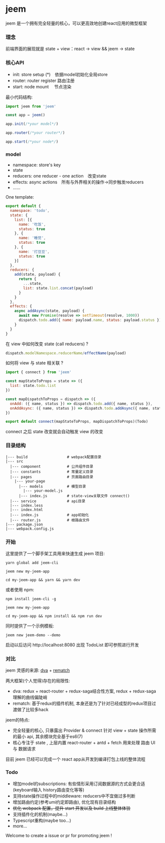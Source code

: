 # jeem
jeem 是一个拥有完全轻量的核心，可以更高效地创建react应用的微型框架

### 理念

前端界面的展现就是 state + view：react -> view &&  jeem -> state

### 核心API

- init: store setup (*)　依据model初始化全局store
- router: router register 路由注册
- start: node mount 　节点渲染

最小代码结构:

```js
import jeem from 'jeem'

const app = jeem()

app.init(/*your model*/)

app.router(/*your router*/)

app.start(/*your node*/)
```

### model

- namespace: store's key  
- state
- reducers: one reducer - one action　改变state
- effects: async actions　所有与外界相关的操作->同步触发reducers
- ......

One template:

```js
export default {
  namespace: 'todo',
  state: {
    list: [{
      name: '吃饭',
      status: true
    }, {
      name: '睡觉',
      status: true
    }, {
      name: '打豆豆',
      status: true
    }]
  },
  reducers: {
    add(state, payload) {
      return {
        ...state,
        list: state.list.concat(payload)
      }
    }
  },
  effects: {
    async addAsync(state, payload) {
      await new Promise(resolve => setTimeout(resolve, 1000))
      dispatch.todo.add({ name: payload.name, status: payload.status })
    }
  }
}
```

在 view 中如何改变 state (call reducers) ?

```js
dispatch.modelNamespace.reducerName/effectName(payload)
```

如何将 view 与 state 相关联 ?

```js
import { connect } from 'jeem'

const mapStateToProps = state => ({
  list: state.todo.list
})

const mapDispatchToProps = dispatch => ({
  onAdd: ({ name, status }) => dispatch.todo.add({ name, status }),
  onAddAsync: ({ name, status }) => dispatch.todo.addAsync({ name, status })
})

export default connect(mapStateToProps, mapDispatchToProps)(Todo)
```

connect 之后 state 改变就会自动触发 view 的改变

### 目录结构

```
|--- build                  # webpack配置目录
|--- src
  |--- component            # 公共组件目录
  |--- constants            # 常量定义目录
  |--- pages                # 页面路由目录
    |--- your-page
      |--- models           # 模型目录
        |--- your-model.js
      |--- index.js         # state-view关联文件 connect()
  |--- service              # api目录
  |--- index.less
  |--- index.html
  |--- index.js             # app初始化
  |--- router.js            # 根路由文件
|--- package.json
|--- webpack.config.js
```

### 开始

这里提供了一个脚手架工具用来快速生成 jeem 项目:

```
yarn global add jeem-cli

jeem new my-jeem-app

cd my-jeem-app && yarn && yarn dev
```
或者使用 npm: 
```
npm install jeem-cli -g

jeem new my-jeem-app

cd my-jeem-app && npm install && npm run dev
```

同时提供了一个示例模板:

```
jeem new jeem-demo --demo
```

启动以后访问 http://localhost:8080 出现 TodoList 即可参照进行开发

### 对比

jeem 灵感的来源: [dva](https://github.com/dvajs/dva) + [rematch](https://github.com/rematch/rematch)

两大框架(个人觉得)存在的局限性:

- dva: redux + react-router + redux-saga结合性方案, redux + redux-saga 理解的曲线偏陡峭
- rematch: 基于redux的插件机制, 本身还是为了针对已经成型的redux项目过渡做了比较多hack

jeem的特点:

- 完全轻量的核心, 只暴露出 Provider & connect 针对 view + state 操作所需的最小 api, 其余模块完全基于es6(7)
- 核心专注于 state , 上层内置 react-router + antd + fetch 用来处理 路由 UI 与 数据请求

目前 jeem 已经可以完成一个 react app从开发到编译打包上线的整体流程

### Todo

- 增加model的subscriptions: 有些情形采用订阅数据源的方式会更合适(keyboard输入 history路由变化等等)
- 支持state操作过程中的middleware: reducers中不宜做过多判断
- 增加路由约定(参考umi约定即路由), 优化现有目录结构
- ~~优化 webpack 配置，提升 start 开发以及 build 上线整体体验~~
- 支持插件化的机制(maybe...)
- Typescript重构(maybe too...)
- more...

Welcome to create a issue or pr for promoting jeem !